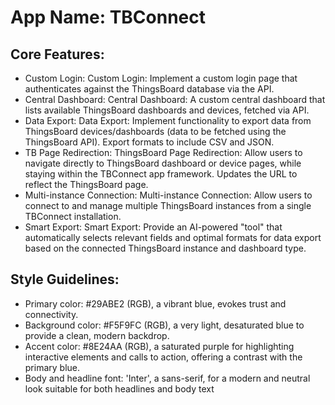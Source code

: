 # **App Name**: TBConnect

## Core Features:

- Custom Login: Custom Login: Implement a custom login page that authenticates against the ThingsBoard database via the API.
- Central Dashboard: Central Dashboard: A custom central dashboard that lists available ThingsBoard dashboards and devices, fetched via API.
- Data Export: Data Export: Implement functionality to export data from ThingsBoard devices/dashboards (data to be fetched using the ThingsBoard API). Export formats to include CSV and JSON.
- TB Page Redirection: ThingsBoard Page Redirection: Allow users to navigate directly to ThingsBoard dashboard or device pages, while staying within the TBConnect app framework. Updates the URL to reflect the ThingsBoard page.
- Multi-instance Connection: Multi-instance Connection: Allow users to connect to and manage multiple ThingsBoard instances from a single TBConnect installation.
- Smart Export: Smart Export: Provide an AI-powered "tool" that automatically selects relevant fields and optimal formats for data export based on the connected ThingsBoard instance and dashboard type.

## Style Guidelines:

- Primary color: #29ABE2 (RGB), a vibrant blue, evokes trust and connectivity.
- Background color: #F5F9FC (RGB), a very light, desaturated blue to provide a clean, modern backdrop.
- Accent color: #8E24AA (RGB), a saturated purple for highlighting interactive elements and calls to action, offering a contrast with the primary blue.
- Body and headline font: 'Inter', a sans-serif, for a modern and neutral look suitable for both headlines and body text